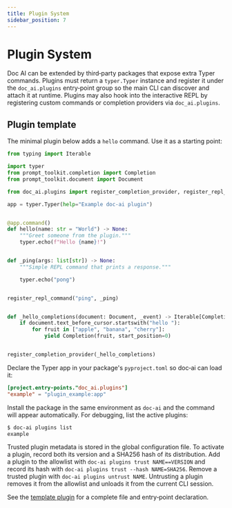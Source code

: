 ```yaml
---
title: Plugin System
sidebar_position: 7
---
```


# Plugin System

Doc AI can be extended by third‑party packages that expose extra Typer
commands. Plugins must return a `typer.Typer` instance and register it under
the `doc_ai.plugins` entry‑point group so the main CLI can discover and
attach it at runtime. Plugins may also hook into the interactive REPL by
registering custom commands or completion providers via
`doc_ai.plugins`.

## Plugin template

The minimal plugin below adds a `hello` command. Use it as a starting point:

```python title="docs/examples/plugin_example.py"
from typing import Iterable

import typer
from prompt_toolkit.completion import Completion
from prompt_toolkit.document import Document

from doc_ai.plugins import register_completion_provider, register_repl_command

app = typer.Typer(help="Example doc-ai plugin")


@app.command()
def hello(name: str = "World") -> None:
    """Greet someone from the plugin."""
    typer.echo(f"Hello {name}!")


def _ping(args: list[str]) -> None:
    """Simple REPL command that prints a response."""

    typer.echo("pong")


register_repl_command("ping", _ping)


def _hello_completions(document: Document, _event) -> Iterable[Completion]:
    if document.text_before_cursor.startswith("hello "):
        for fruit in ["apple", "banana", "cherry"]:
            yield Completion(fruit, start_position=0)


register_completion_provider(_hello_completions)
```

Declare the Typer app in your package's `pyproject.toml` so doc‑ai can load
it:

```toml title="pyproject.toml"
[project.entry-points."doc_ai.plugins"]
"example" = "plugin_example:app"
```

Install the package in the same environment as `doc-ai` and the command will
appear automatically. For debugging, list the active plugins:

```bash
$ doc-ai plugins list
example
```

Trusted plugin metadata is stored in the global configuration file. To
activate a plugin, record both its version and a SHA256 hash of its
distribution. Add a plugin to the allowlist with
`doc-ai plugins trust NAME==VERSION` and record its hash with
`doc-ai plugins trust --hash NAME=SHA256`. Remove a trusted plugin with
`doc-ai plugins untrust NAME`. Untrusting a plugin removes it from the
allowlist and unloads it from the current CLI session.

See the [template plugin](../../examples/plugin_example.py) for a complete
file and entry‑point declaration.

